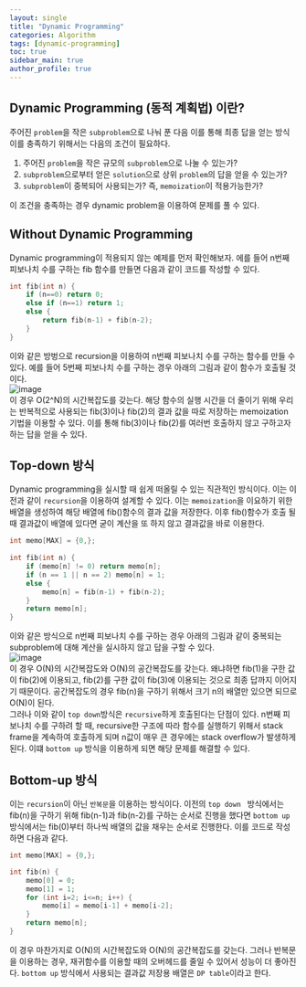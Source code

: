 ```yaml
---
layout: single  
title: "Dynamic Programming"  
categories: Algorithm  
tags: [dynamic-programming]  
toc: true  
sidebar_main: true
author_profile: true
---  
```


## Dynamic Programming (동적 계획법) 이란?  
주어진 `problem`을 작은 `subproblem`으로 나눠 푼 다음 이를 통해 최종 답을 얻는 방식  
이를 충족하기 위해서는 다음의 조건이 필요하다.  
1. 주어진 `problem`을 작은 규모의 `subproblem`으로 나눌 수 있는가?  
2. `subproblem`으로부터 얻은 `solution`으로 상위 `problem`의 답을 얻을 수 있는가?  
3. `subproblem`이 중복되어 사용되는가? 즉, `memoization`이 적용가능한가?  
  
이 조건을 충족하는 경우 dynamic problem을 이용하여 문제를 풀 수 있다.  
  
## Without Dynamic Programming  
Dynamic programming이 적용되지 않는 예제를 먼저 확인해보자. 에를 들어 n번째 피보나치 수를 구하는 fib 함수를 만들면 다음과 같이 코드를 작성할 수 있다.  
```c  
int fib(int n) {
    if (n==0) return 0;
    else if (n==1) return 1;
    else {
        return fib(n-1) + fib(n-2);
    }
}
```
  
이와 같은 방벙으로 recursion을 이용하여 n번째 피보나치 수를 구하는 함수를 만들 수 있다. 예를 들어 5번째 피보나치 수를 구하는 경우 아래의 그림과 같이 함수가 호출될 것이다.  
![image](https://user-images.githubusercontent.com/68364886/154256186-ac6c03c5-ef0a-43ca-9492-647ed09d0334.png)  
이 경우 O(2^N)의 시간복잡도를 갖는다. 해당 함수의 실행 시간을 더 줄이기 위해 우리는 반복적으로 사용되는 fib(3)이나 fib(2)의 결과 값을 따로 저장하는 memoization 기법을 이용할 수 있다. 이를 통해 fib(3)이나 fib(2)를 여러번 호출하지 않고 구하고자 하는 답을 얻을 수 있다.  

## Top-down 방식  
Dynamic programming을 실시할 때 쉽게 떠올릴 수 있는 직관적인 방식이다. 이는 이전과 같이 `recursion`을 이용하여 설계할 수 있다. 이는 `memoization`을 이요하기 위한 배열을 생성하여 해당 배열에 fib()함수의 결과 값을 저장한다. 이후 fib()함수가 호출 될 때 결과값이 배열에 있다면 굳이 계산을 또 하지 않고 결과값을 바로 이용한다.  
```c
int memo[MAX] = {0,};  
  
int fib(int n) {
    if (memo[n] != 0) return memo[n];
    if (n == 1 || n == 2) memo[n] = 1;
    else {
        memo[n] = fib(n-1) + fib(n-2);
    }
    return memo[n];
}
```  
이와 같은 방식으로 n번째 피보나치 수를 구하는 경우 아래의 그림과 같이 중복되는 subproblem에 대해 계산을 실시하지 않고 답을 구할 수 있다.  
![image](https://user-images.githubusercontent.com/68364886/154256273-9ac032fb-92ff-44e4-9de7-92c635b226df.png)  
이 경우 O(N)의 시간복잡도와 O(N)의 공간복잡도를 갖는다. 왜냐하면 fib(1)을 구한 값이 fib(2)에 이용되고, fib(2)를 구한 값이 fib(3)에 이용되는 것으로 최종 답까지 이어지기 때문이다. 공간복잡도의 경우 fib(n)을 구하기 위해서 크기 n의 배열만 있으면 되므로 O(N)이 된다.  
그러나 이와 같이 `top down`방식은 `recursive`하게 호출된다는 단점이 있다. n번째 피보나치 수를 구하려 할 때, recursive한 구조에 따라 함수를 실행하기 위해서 stack frame을 계속하여 호출하게 되며 n값이 매우 큰 경우에는 stack overflow가 발생하게 된다. 이떄 `bottom up` 방식을 이용하게 되면 해당 문제를 해결할 수 있다.  
  
## Bottom-up 방식  
이는 `recursion`이 아닌 `반복문`을 이용하는 방식이다. 이전의 `top down ` 방식에서는 fib(n)을 구하기 위해 fib(n-1)과 fib(n-2)를 구하는 순서로 진행을 했다면 `bottom up` 방식에서는 fib(0)부터 하나씩 배열의 값을 채우는 순서로 진행한다. 이를 코드로 작성하면 다음과 같다.  
```c  
int memo[MAX] = {0,};

int fib(n) {
    memo[0] = 0;
    memo[1] = 1;
    for (int i=2; i<=n; i++) {
        memo[i] = memo[i-1] + memo[i-2];
    }
    return memo[n];
}
```  
이 경우 마찬가지로 O(N)의 시간복잡도와 O(N)의 공간복잡도를 갖는다. 그러나 반복문을 이용하는 경우, 재귀함수를 이용할 때의 오버헤드를 줄일 수 있어서 성능이 더 좋아진다. `bottom up` 방식에서 사용되는 결과값 저장용 배열은 `DP table`이라고 한다.  
